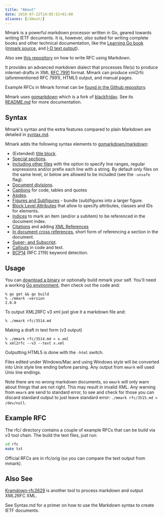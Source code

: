 ```yaml
---
title: "About"
date: 2018-07-22T14:05:51+01:00
aliases: [/about/]
---
```


Mmark is a powerful markdown processor written in Go, geared towards writing IETF documents. It is,
however, *also* suited for writing complete books and other technical documentation, like the
[Learning Go book](https://miek.nl/go) ([mmark source](https://github.com/miekg/learninggo), and
[I-D text output](https://miek.nl/go/learninggo-2.txt)).

Also see [this repository](https://github.com/danyork/writing-internet-drafts-in-markdown) on how to
write RFC using Markdown.

It provides an advanced markdown dialect that processes file(s) to produce internet-drafts in XML
[RFC 7991](https://tools.ietf.org/html/rfc7991) format. Mmark can produce xml2rfc (aforementioned
RFC 7991), HTML5 output, and manual pages.

Example RFCs in Mmark format can be [found in the Github
repository](https://github.com/mmarkdown/mmark/tree/master/rfc).

Mmark uses [gomarkdown](https://github.com/gomarkdown/markdown) which is a fork of
[blackfriday](https://github.com/russross/blackfriday/). See its
[README.md](https://github.com/gomarkdown/markdown/blob/master/README.md) for more documentation.

## Syntax

Mmark's syntax and the extra features compared to plain Markdown are detailed in
[syntax.md](https://mmark.miek.nl/syntax).

Mmark adds the following syntax elements to
[gomarkdown/markdown](https://github.com/gomarkdown/markdown/blob/master/README.md):

* (Extended) [title block](https://mmark.miek.nl/post/syntax/#title-block).
* [Special sections](https://mmark.miek.nl/post/syntax/#special-sections).
* [Including other files](https://mmark.miek.nl/post/syntax/#including-files) with the option to specify line ranges, regular
  expressions and/or prefix each line with a string. By default only files on the same level, or
  below are allowed to be included (see the `-unsafe` flag).
* [Document divisions](https://mmark.miek.nl/post/syntax/#document-divisions).
* [Captions](https://mmark.miek.nl/post/syntax/#captions) for code, tables and quotes
* [Asides](https://mmark.miek.nl/post/syntax/#asides).
* [Figures and Subfigures](https://mmark.miek.nl/post/syntax/#figures-and-subfigures) - bundle (sub)figures
  into a larger figure.
* [Block Level Attributes](https://mmark.miek.nl/post/syntax/#block-level-attributes) that allow to specify attributes, classes and
  IDs for elements.
* [Indices](https://mmark.miek.nl/post/syntax/#indices) to mark an item (and/or a subitem) to be referenced in the document index.
* [Citations](https://mmark.miek.nl/post/syntax/#citations) and adding [XML References](https://mmark.miek.nl/post/syntax/#xml-references)
* [In document cross references](https://mmark.miek.nl/post/syntax/#cross-references), short form of referencing a section in the
  document.
* [Super- and Subscript](https://mmark.miek.nl/post/syntax/#super-and-subscript).
* [Callouts](https://mmark.miek.nl/post/syntax/#callouts) in code and text.
* [BCP14](https://mmark.miek.nl/post/syntax/#bcp14) (RFC 2119) keyword detection.

## Usage

You can [download a binary](https://github.com/mmarkdown/mmark/releases) or optionally build mmark
your self. You'll need a working [Go environment](https://golang.org), then check out the code and:

    % go get && go build
    % ./mmark -version
    2.0.0

To output XML2RFC v3 xml just give it a markdown file and:

    % ./mmark rfc/3514.md

Making a draft in text form (v3 output)

    % ./mmark rfc/3514.md > x.xml
    % xml2rfc --v3 --text x.xml

Outputting HTML5 is done with the `-html` switch.

Files edited under Windows/Mac and using Windows style will be converted into Unix style line ending
before parsing. Any output from `mmark` will used Unix line endings.

[1]: https://daringfireball.net/projects/markdown/ "Markdown"
[2]: https://golang.org/ "Go Language"

Note there are no _wrong_ markdown documents, so `mmark` will only warn about things that are not
right. This may result in invalid XML. Any warning from `mmark` are send to standard error, to see
and check for those you can discard standard output to just leave standard error: `./mmark
rfc/3515.md > /dev/null`.

## Example RFC

The rfc/ directory contains a couple of example RFCs that can be build via v3 tool chain.
The build the text files, just run:

~~~ sh
cd rfc
make txt
~~~

Official RFCs are in rfc/orig (so you can compare the text output from mmark).

## Also See

[Kramdown-rfc2629](https://github.com/cabo/kramdown-rfc2629) is another tool to process markdown and
output XML2RFC XML.

See Syntax.md for a primer on how to use the Markdown syntax to create IETF documents.
